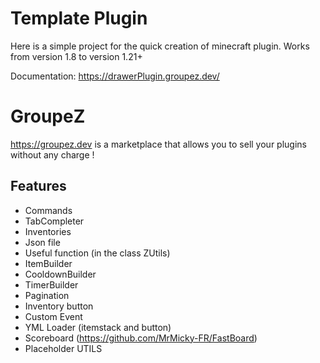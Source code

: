 # Template Plugin

Here is a simple project for the quick creation of minecraft plugin.
Works from version 1.8 to version 1.21+

Documentation: https://drawerPlugin.groupez.dev/

# GroupeZ 

https://groupez.dev is a marketplace that allows you to sell your plugins without any charge !

## Features

* Commands
* TabCompleter
* Inventories
* Json file
* Useful function (in the class ZUtils)
* ItemBuilder
* CooldownBuilder
* TimerBuilder
* Pagination
* Inventory button
* Custom Event
* YML Loader (itemstack and button)
* Scoreboard (https://github.com/MrMicky-FR/FastBoard)
* Placeholder UTILS

